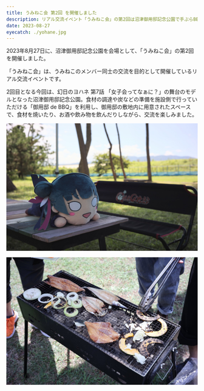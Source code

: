 ```yaml
---
title: うみねこ会 第2回 を開催しました
description: リアル交流イベント「うみねこ会」の第2回は沼津御用邸記念公園で手ぶらBBQ
date: 2023-08-27
eyecatch: ./yohane.jpg
---
```


2023年8月27日に、沼津御用邸記念公園を会場として、「うみねこ会」の第2回を開催しました。 

「うみねこ会」は、うみねこのメンバー同士の交流を目的として開催しているリアル交流イベントです。

2回目となる今回は、幻日のヨハネ 第7話 「女子会ってなぁに？」の舞台のモデルとなった沼津御用邸記念公園。食材の調達や炭などの準備を施設側で行っていただける「御用邸 de BBQ」を利用し、御用邸の敷地内に用意されたスペースで、食材を焼いたり、お酒や飲み物を飲んだりしながら、交流を楽しみました。

![](yohane.jpg)

![](grill.jpg)
